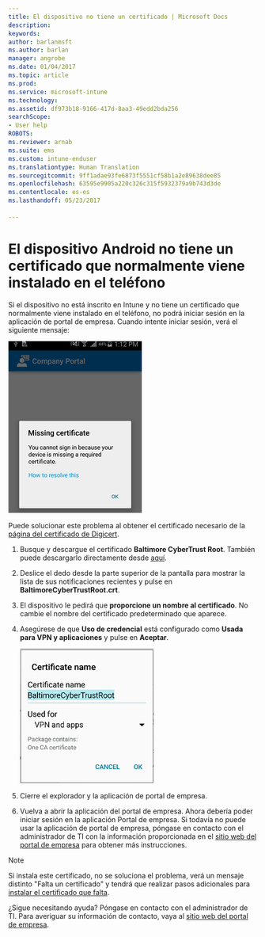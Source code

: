 ```yaml
---
title: El dispositivo no tiene un certificado | Microsoft Docs
description: 
keywords: 
author: barlanmsft
ms.author: barlan
manager: angrobe
ms.date: 01/04/2017
ms.topic: article
ms.prod: 
ms.service: microsoft-intune
ms.technology: 
ms.assetid: df973b18-9166-417d-8aa3-49edd2bda256
searchScope:
- User help
ROBOTS: 
ms.reviewer: arnab
ms.suite: ems
ms.custom: intune-enduser
ms.translationtype: Human Translation
ms.sourcegitcommit: 9ff1adae93fe6873f5551cf58b1a2e89638dee85
ms.openlocfilehash: 63595e9905a220c326c315f5932379a9b743d3de
ms.contentlocale: es-es
ms.lasthandoff: 05/23/2017

---
```


# <a name="your-android-device-is-missing-a-certificate-that-usually-comes-installed-on-your-phone"></a>El dispositivo Android no tiene un certificado que normalmente viene instalado en el teléfono

Si el dispositivo no está inscrito en Intune y no tiene un certificado que normalmente viene instalado en el teléfono, no podrá iniciar sesión en la aplicación de portal de empresa. Cuando intente iniciar sesión, verá el siguiente mensaje:

![screenshot-error-message-about-missing-certificate](./media/andr-cert_install-1-cert_missing.png)

Puede solucionar este problema al obtener el certificado necesario de la [página del certificado de Digicert](https://www.digicert.com/digicert-root-certificates.htm).

1. Busque y descargue el certificado __Baltimore CyberTrust Root__. También puede descargarlo directamente desde [aquí](https://www.digicert.com/CACerts/BaltimoreCyberTrustRoot.crt).

2. Deslice el dedo desde la parte superior de la pantalla para mostrar la lista de sus notificaciones recientes y pulse en **BaltimoreCyberTrustRoot.crt**.

3. El dispositivo le pedirá que **proporcione un nombre al certificado**. No cambie el nombre del certificado predeterminado que aparece.

4. Asegúrese de que **Uso de credencial** está configurado como **Usada para VPN y aplicaciones** y pulse en **Aceptar**.

    ![screenshot-certificate-name-dialog-showing-baltimore-certificate-name](./media/andr-cert_install-2-add_cert_name.png)

5. Cierre el explorador y la aplicación de portal de empresa.

6. Vuelva a abrir la aplicación del portal de empresa. Ahora debería poder iniciar sesión en la aplicación Portal de empresa. Si todavía no puede usar la aplicación de portal de empresa, póngase en contacto con el administrador de TI con la información proporcionada en el [sitio web del portal de empresa](http://portal.manage.microsoft.com) para obtener más instrucciones.

>[!NOTE]
> Si instala este certificado, no se soluciona el problema, verá un mensaje distinto "Falta un certificado" y tendrá que realizar pasos adicionales para [instalar el certificado que falta](your-device-is-missing-an-IT-required-certificate-android.md).

¿Sigue necesitando ayuda? Póngase en contacto con el administrador de TI. Para averiguar su información de contacto, vaya al [sitio web del portal de empresa](http://portal.manage.microsoft.com).

